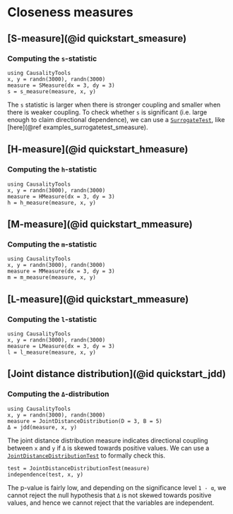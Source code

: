 # Closeness measures

## [S-measure](@id quickstart_smeasure)

### Computing the `s`-statistic

```@example quickstart_smeasure
using CausalityTools
x, y = randn(3000), randn(3000)
measure = SMeasure(dx = 3, dy = 3)
s = s_measure(measure, x, y)
```

The `s` statistic is larger when there is stronger coupling and smaller
when there is weaker coupling. To check whether `s` is significant (i.e. large
enough to claim directional dependence), we can use a [`SurrogateTest`](@ref),
like [here](@ref examples_surrogatetest_smeasure).

## [H-measure](@id quickstart_hmeasure)

### Computing the `h`-statistic

```@example quickstart_hmeasure
using CausalityTools
x, y = randn(3000), randn(3000)
measure = HMeasure(dx = 3, dy = 3)
h = h_measure(measure, x, y)
```

## [M-measure](@id quickstart_mmeasure)

### Computing the `m`-statistic

```@example quickstart_mmeasure
using CausalityTools
x, y = randn(3000), randn(3000)
measure = MMeasure(dx = 3, dy = 3)
m = m_measure(measure, x, y)
```

## [L-measure](@id quickstart_mmeasure)

### Computing the `l`-statistic

```@example quickstart_lmeasure
using CausalityTools
x, y = randn(3000), randn(3000)
measure = LMeasure(dx = 3, dy = 3)
l = l_measure(measure, x, y)
```

## [Joint distance distribution](@id quickstart_jdd)

### Computing the `Δ`-distribution

```@example quickstart_jdd
using CausalityTools
x, y = randn(3000), randn(3000)
measure = JointDistanceDistribution(D = 3, B = 5)
Δ = jdd(measure, x, y)
```

The joint distance distribution measure indicates directional coupling between
`x` and `y` if `Δ` is skewed towards positive values. We can use a [`JointDistanceDistributionTest`](@ref) to formally check this.

```@example quickstart_jdd
test = JointDistanceDistributionTest(measure)
independence(test, x, y)
```

The p-value is fairly low, and depending on the significance level `1 - α`, we cannot
reject the null hypothesis that `Δ` is not skewed towards positive values, and hence
we cannot reject that the variables are independent.
